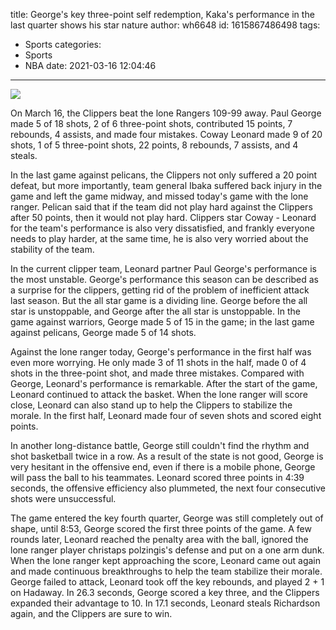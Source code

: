 title: George's key three-point self redemption, Kaka's performance in the last quarter shows his star nature
author: wh6648
id: 1615867486498
tags: 
- Sports
categories: 
- Sports
- NBA
date: 2021-03-16 12:04:46
---
![](https://p4.itc.cn/images01/20210316/bf90437374d74e1eaae412feba5057c1.jpeg)


On March 16, the Clippers beat the lone Rangers 109-99 away. Paul George made 5 of 18 shots, 2 of 6 three-point shots, contributed 15 points, 7 rebounds, 4 assists, and made four mistakes. Coway Leonard made 9 of 20 shots, 1 of 5 three-point shots, 22 points, 8 rebounds, 7 assists, and 4 steals.

In the last game against pelicans, the Clippers not only suffered a 20 point defeat, but more importantly, team general Ibaka suffered back injury in the game and left the game midway, and missed today's game with the lone ranger. Pelican said that if the team did not play hard against the Clippers after 50 points, then it would not play hard. Clippers star Coway - Leonard for the team's performance is also very dissatisfied, and frankly everyone needs to play harder, at the same time, he is also very worried about the stability of the team.

In the current clipper team, Leonard partner Paul George's performance is the most unstable. George's performance this season can be described as a surprise for the clippers, getting rid of the problem of inefficient attack last season. But the all star game is a dividing line. George before the all star is unstoppable, and George after the all star is unstoppable. In the game against warriors, George made 5 of 15 in the game; in the last game against pelicans, George made 5 of 14 shots.

Against the lone ranger today, George's performance in the first half was even more worrying. He only made 3 of 11 shots in the half, made 0 of 4 shots in the three-point shot, and made three mistakes. Compared with George, Leonard's performance is remarkable. After the start of the game, Leonard continued to attack the basket. When the lone ranger will score close, Leonard can also stand up to help the Clippers to stabilize the morale. In the first half, Leonard made four of seven shots and scored eight points.

In another long-distance battle, George still couldn't find the rhythm and shot basketball twice in a row. As a result of the state is not good, George is very hesitant in the offensive end, even if there is a mobile phone, George will pass the ball to his teammates. Leonard scored three points in 4:39 seconds, the offensive efficiency also plummeted, the next four consecutive shots were unsuccessful.

The game entered the key fourth quarter, George was still completely out of shape, until 8:53, George scored the first three points of the game. A few rounds later, Leonard reached the penalty area with the ball, ignored the lone ranger player christaps polzingis's defense and put on a one arm dunk. When the lone ranger kept approaching the score, Leonard came out again and made continuous breakthroughs to help the team stabilize their morale. George failed to attack, Leonard took off the key rebounds, and played 2 + 1 on Hadaway. In 26.3 seconds, George scored a key three, and the Clippers expanded their advantage to 10. In 17.1 seconds, Leonard steals Richardson again, and the Clippers are sure to win.

